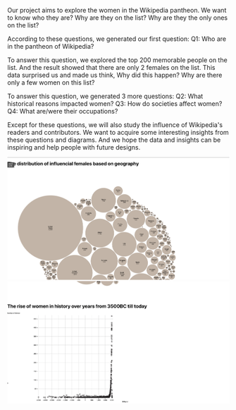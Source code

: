 Our project aims to explore the women in the Wikipedia pantheon. We want to know who they are? Why are they on the list? Why are they the only ones on the list?

According to these questions, we generated our first question:
Q1: Who are in the pantheon of Wikipedia? 

To answer this question, we explored the top 200 memorable people on the list. And the result showed that there are only 2 females on the list. This data surprised us and made us think, Why did this happen? Why are there only a few women on this list? 

To answer this question, we generated 3 more questions: 
Q2: What historical reasons impacted women? 
Q3: How do societies affect women?
Q4: What are/were their occupations?

Except for these questions, we will also study the influence of Wikipedia's readers and contributors. We want to acquire some interesting insights from these questions and diagrams. And we hope the data and insights can be inspiring and help people with future designs.


![Graph 1](https://github.com/Mrunald00/Final-Project/blob/417e3d13d1a2d930ba0653638b9bf4b52fa19e62/Graph%201.png)
![Graph 2](https://github.com/Mrunald00/Final-Project/blob/6ab2f7c53833f235c242c3b1c1e86bc80c7a51cd/Graph%202.png)
